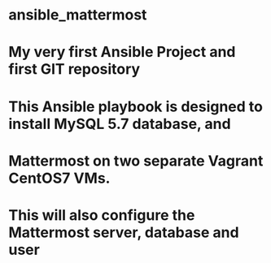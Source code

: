 # ansible_mattermost
# My very first Ansible Project and first GIT repository
# This Ansible playbook is designed to install MySQL 5.7 database, and
# Mattermost on two separate Vagrant CentOS7 VMs.
# This will also configure the Mattermost server, database and user
#
